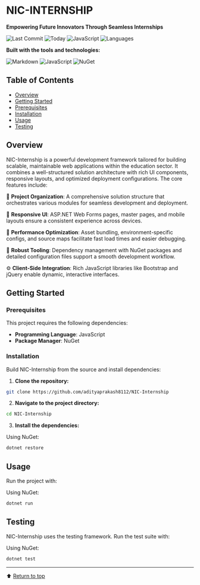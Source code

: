 # NIC-INTERNSHIP

**Empowering Future Innovators Through Seamless Internships**

![Last Commit](https://img.shields.io/github/last-commit/adityaprakash8112/NIC-Internship) ![Today](https://img.shields.io/badge/updated-today-brightgreen) ![JavaScript](https://img.shields.io/badge/JavaScript-89.3%25-yellow) ![Languages](https://img.shields.io/badge/languages-4-blue)

**Built with the tools and technologies:**

![Markdown](https://img.shields.io/badge/Markdown-000000?style=flat&logo=markdown&logoColor=white) ![JavaScript](https://img.shields.io/badge/JavaScript-F7DF1E?style=flat&logo=javascript&logoColor=black) ![NuGet](https://img.shields.io/badge/NuGet-004880?style=flat&logo=nuget&logoColor=white)

## Table of Contents
- [Overview](#overview)
- [Getting Started](#getting-started)
- [Prerequisites](#prerequisites)
- [Installation](#installation)
- [Usage](#usage)
- [Testing](#testing)

## Overview

NIC-Internship is a powerful development framework tailored for building scalable, maintainable web applications within the education sector. It combines a well-structured solution architecture with rich UI components, responsive layouts, and optimized deployment configurations. The core features include:

🧩 **Project Organization**: A comprehensive solution structure that orchestrates various modules for seamless development and deployment.

🎨 **Responsive UI**: ASP.NET Web Forms pages, master pages, and mobile layouts ensure a consistent experience across devices.

🚀 **Performance Optimization**: Asset bundling, environment-specific configs, and source maps facilitate fast load times and easier debugging.

🔧 **Robust Tooling**: Dependency management with NuGet packages and detailed configuration files support a smooth development workflow.

⚙️ **Client-Side Integration**: Rich JavaScript libraries like Bootstrap and jQuery enable dynamic, interactive interfaces.

## Getting Started

### Prerequisites

This project requires the following dependencies:
- **Programming Language**: JavaScript
- **Package Manager**: NuGet

### Installation

Build NIC-Internship from the source and install dependencies:

1. **Clone the repository:**
```bash
git clone https://github.com/adityaprakash8112/NIC-Internship
```

2. **Navigate to the project directory:**
```bash
cd NIC-Internship
```

3. **Install the dependencies:**

Using NuGet:
```bash
dotnet restore
```

## Usage

Run the project with:

Using NuGet:
```bash
dotnet run
```

## Testing

NIC-Internship uses the testing framework. Run the test suite with:

Using NuGet:
```bash
dotnet test
```

---

⬆ [Return to top](#nic-internship)
